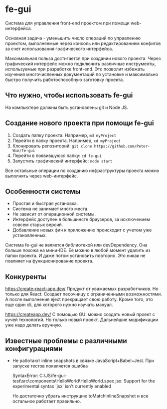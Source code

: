 # fe-gui

Система для управления front-end проектом при помощи web-интерфейса.

Основная задача - уменьшить число операций по управлению проектом, выполняемые через консоль или редактированием конфигов
за счет использования графического интерфейса.

Максимальная польза достигается при создании нового проекта.
Через графический интерфейс можно подключить различные инструменты, используемые при разработке front-end.
Это позволит избежать изучения многочисленных документаций по установке и максимально быстро получить работоспособную заготовку проекта.

## Что нужно, чтобы использовать fe-gui
На компьютере должны быть установлены git и Node JS.

## Создание нового проекта при помощи fe-gui
1. Создать папку проекта. Например, 
`md myProject`
2. Перейти в папку проекта. Например, `cd myProject`
3. Клонировать репозиторий:
`git clone https://github.com/Peter-Win/fe-gui`
4. Перейти в появившуюся папку: `cd fe-gui`
5. Запустить графический интерфейс: `node start`

Все остальные операции по созданию инфраструктуры проекта можно выполнять через web-интерфейс.

## Особенности системы
- Простая и быстрая установка.
- Система не занимает много места.
- Не зависит от операционной системы.
- Интерфейс доступен в большинсте браузеров, за исключением совсем старых версий.
- Добавление новых фич к приложению происходит с учетом уже установленных.

Система fe-gui не является библиотекой или devDependency.
Она больше похожа на мини-IDE.
Её можно в любой момент удалить из папки проекта. И даже потом установить повторно.
Это никак не повлияет на функционирование проекта.

## Конкуренты
https://create-react-app.dev/
Продукт от уважаемых разработчиков.
Но только для React. 
Создает песочницу с ограниченными возможностями. А после выполнения eject прекращает свою работу.
Кроме того, это еще один cli, для которого нужно изучать мануал.

https://createapp.dev/
С помощью GUI можно создать новый проект с кучей технологий.
Но только новый проект. Дальнейшие модификации уже надо делать вручную. 

## Известные проблемы с различными конфигурациями
- Не работают inline snapshots в связке JavaScript+Babel+Jest. 
  При запуске тестов появляется ошибка 

  SyntaxError: C:\JS\fe-gui-test\src\components\HelloWorld\HelloWorld.spec.jsx: Support for the experimental syntax 'jsx' isn't currently enabled
  
  Но достаточно убрать инструкцию toMatchInlineSnapshot и все остальное работает правильно.

